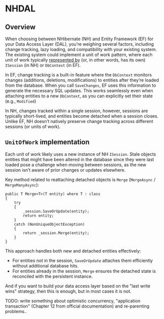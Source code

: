 # NHDAL
## Overview

When choosing between NHibernate (NH) and Entity Framework (EF) for your Data Access Layer (DAL), you’re weighing several factors, including change tracking, lazy loading, and compatibility with your existing system. The existing system could implement a unit of work pattern, where each unit of work typically [represented by](https://gunnarpeipman.com/ef-core-repository-unit-of-work/) (or, in other words, has its own) `ISession` (in NH) or `DbContext` (in EF).

In EF, change tracking is a built-in feature where the `DbContext` monitors changes (additions, deletions, modifications) to entities after they’re loaded from the database. When you call `SaveChanges`, EF uses this information to generate the necessary SQL updates. This works seamlessly even when attaching entities to a new `DbContext`, as you can explicitly set their state (e.g., `Modified`)

In NH, changes tracked within a single session, however, sessions are typically short-lived, and entities become detached when a session closes. Unlike EF, NH doesn’t natively preserve change tracking across different sessions (or units of work).

## `UnitOfWork` implementation

Each unit of work likely uses a new instance of NH `ISession`. Stale objects entities that might have been altered in the database since they were last loaded pose a challenge when moving between sessions, as the new session isn’t aware of prior changes or updates elsewhere.

Key method related to reattaching detached objects is `Merge` (`MergeAsync` / `MergeManyAsync`):
```
public T Merge<T>(T entity) where T : class
{
    try
    {
        _session.SaveOrUpdate(entity);
        return entity;
    }
    catch (NonUniqueObjectException)
    {
        return _session.Merge(entity);
    }
}
```
This approach handles both new and detached entities effectively:
- For entities not in the session, `SaveOrUpdate` attaches them efficiently without additional database hits.
- For entities already in the session, `Merge` ensures the detached state is reconciled with the persistent instance.

And if you want to build your data access layer based on the "last write wins" strategy, then this is enough, but in most cases it is not.

TODO: write something about optimistic concurrency, "application transaction" (Chapter 12 from official documentation) and re-parenting problems..